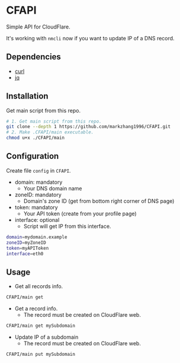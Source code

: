 # CFAPI
Simple API for CloudFlare.

It's working with `nmcli` now if you want to update IP of a DNS record.

## Dependencies
- [curl](https://curl.se/)
- [jq](https://stedolan.github.io/jq/)

## Installation
Get main script from this repo.
```bash
# 1. Get main script from this repo.
git clone --depth 1 https://github.com/markzhang1996/CFAPI.git
# 2. Make .CFAPI/main executable.
chmod u+x ./CFAPI/main
```

## Configuration
Create file `config` in `CFAPI`.
- domain: mandatory
    - Your DNS domain name
- zoneID: mandatory
    - Domain's zone ID (get from bottom right corner of DNS page)
- token: mandatory
    - Your API token (create from your profile page)
- interface: optional
    - Script will get IP from this interface.
```bash
domain=mydomain.example
zoneID=myZoneID
token=myAPIToken
interface=eth0
```

## Usage
- Get all records info.
```bash
CFAPI/main get
```
- Get a record info.
    - The record must be created on CloudFlare web.
```bash
CFAPI/main get mySubdomain
```
- Update IP of a subdomain
    - The record must be created on CloudFlare web.
```bash
CFAPI/main put mySubdomain
```